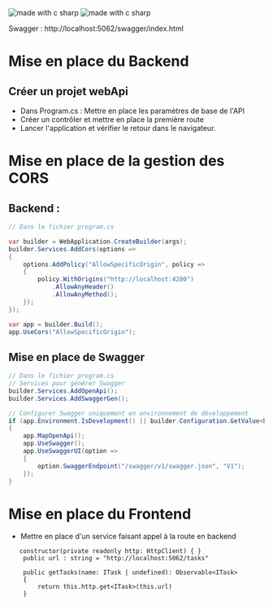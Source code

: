 <img src="https://img.shields.io/badge/made%20with- C Sharp-blue.svg" alt="made with c sharp">
<img src="https://img.shields.io/badge/made%20with- Angular-red.svg" alt="made with c sharp">

Swagger : http://localhost:5062/swagger/index.html

# Mise en place du Backend

## Créer un projet webApi

- Dans Program.cs : Mettre en place les paramètres de base de l'API
- Créer un contrôler et mettre en place la première route
- Lancer l'application et vérifier le retour dans le navigateur.

# Mise en place de la gestion des CORS

## Backend :

```c#
// Dans le fichier program.cs

var builder = WebApplication.CreateBuilder(args);
builder.Services.AddCors(options =>
{
    options.AddPolicy("AllowSpecificOrigin", policy =>
    {
        policy.WithOrigins("http://localhost:4200")
            .AllowAnyHeader()
            .AllowAnyMethod();
    });
});

var app = builder.Build();
app.UseCors("AllowSpecificOrigin");
```

## Mise en place de Swagger 

```c#
// Dans le fichier program.cs
// Services pour générer Swagger
builder.Services.AddOpenApi();
builder.Services.AddSwaggerGen();

// Configurer Swagger uniquement en environnement de développement
if (app.Environment.IsDevelopment() || builder.Configuration.GetValue<bool>("EnableSwagger"))
{
    app.MapOpenApi();
    app.UseSwagger();
    app.UseSwaggerUI(option =>
    {
        option.SwaggerEndpoint("/swagger/v1/swagger.json", "V1");
    });
}
```

# Mise en place du Frontend

- Mettre en place d'un service faisant appel à la route en backend
```JS
   constructor(private readonly http: HttpClient) { }
    public url : string = "http://localhost:5062/tasks"

    public getTasks(name: ITask | undefined): Observable<ITask>
    {
        return this.http.get<ITask>(this.url)
    }
```


